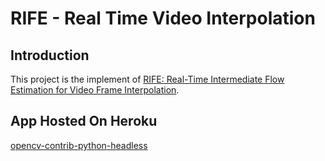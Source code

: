 # RIFE - Real Time Video Interpolation

## Introduction
This project is the implement of [RIFE: Real-Time Intermediate Flow Estimation for Video Frame Interpolation](https://arxiv.org/abs/2011.06294). 
## App Hosted On Heroku
[opencv-contrib-python-headless](opencv-contrib-python-headless)

